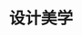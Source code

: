 ---
pageName: examination
title: 设计美学
period: 2017年01月
courseID: "04026"
description: 本试卷分为两部分，满分100分，考试时间150分钟。<br />第一部分为选择题，1页至3页，共3页。应考者必须按试题顺序在“答题卡”上按要求填涂，答在试卷上无效。<br />第二部分为非选择题，4页至4页，共1页。应考者必须按试题顺序在“答题卡”上作答，答在试卷上无效。
sections:
  - title: 选择题（共 20 分）
    topics: 
      - title: 单项选择题 (本大题共 20 小题，每小题 1 分，共 20 分)<br />在每小题列出的四个备选项中只有一个是符合题目要求的，请将其选出并将“答题卡” 的相应代码涂黑。错涂、多涂或未涂均无分。
        quetions: 
          - title: 俄国构成主义热衷于艺术和工业的结合并主张
            type: radio
            options:
              - answer: “个性美术”
                isTrue: false
              - answer: “生产美术”
                isTrue: true
              - answer: “生产艺术”
                isTrue: false
              - answer: “生产力”
                isTrue: false
          - title: 对现代设计影响最大的现代艺术家是
            type: radio
            options:
              - answer: 毕加索
                isTrue: true
              - answer: 金兹堡
                isTrue: false
              - answer: 弗兰克·盖里 
                isTrue: false
              - answer: 普里兹克
                isTrue: false
          - title: 认为美学是研究感觉和感受科学的思想家是
            type: radio
            options:
              - answer: 艾尔·利兹斯基
                isTrue: false
              - answer: 弗兰列克
                isTrue: false
              - answer: 迈耶
                isTrue: false
              - answer: 黑格尔
                isTrue: true
          - title: “红屋”的设计者是
            type: radio
            options:
              - answer: 庞蒂
                isTrue: false
              - answer: 罗杰斯
                isTrue: false
              - answer: 韦伯
                isTrue: true
              - answer: 杜尚
                isTrue: false
          - title: 最早实行工业设计师登记制度的国家是
            type: radio
            options:
              - answer: 德国
                isTrue: false
              - answer: 英国
                isTrue: true
              - answer: 美国
                isTrue: false
              - answer: 意大利
                isTrue: false
          - title: 第一个采用流线型式样的飞机是 1933 年波音飞机公司设计的
            type: radio
            options:
              - answer: 波音 247 型
                isTrue: true
              - answer: 波音 227 型
                isTrue: false
              - answer: 波音 347 型
                isTrue: false
              - answer: 波音 447 型
                isTrue: false
          - title: 带来了俄国构成主义的反艺术美学观点的是
            type: radio
            options:
              - answer: 纳吉
                isTrue: true
              - answer: 莫奈
                isTrue: false
              - answer: 加登斯
                isTrue: false
              - answer: 史密斯
                isTrue: false
          - title: 1930 年迈耶因为什么问题使得他不得不辞职离开包豪斯
            type: radio
            options:
              - answer: 艺术欣赏
                isTrue: false
              - answer: 设计能力
                isTrue: false
              - answer: 个人能力
                isTrue: false
              - answer: 政治立场
                isTrue: true
          - title: 贝耶是现代字体设计的重要奠基人，他完成的无装饰线字体系列是
            type: radio
            options:
              - answer: “将来体”
                isTrue: false
              - answer: “大字体”
                isTrue: false
              - answer: “未来体”
                isTrue: true
              - answer: “贝耶体”
                isTrue: false
          - title: 1934 年出版的《1882-1923 年西班牙、拉美诗选》作者是
            type: radio
            options:
              - answer: 菲德里柯·德·奥尼斯
                isTrue: true
              - answer: 泽姆佩尔
                isTrue: false
              - answer: 贝垥良菲
                isTrue: false
              - answer: 帕克i斯顿
                isTrue: false
          - title: 20 世纪 90 年代人类开始进入一个新的时代的是
            type: radio
            options:
              - answer: 艺术设计时代
                isTrue: false
              - answer: 信息化社会时代
                isTrue: true
              - answer: 社会发展时代
                isTrue: false
              - answer: 时尚时代
                isTrue: false
          - title: 世界公认的杰出解构主义大师是
            type: radio
            options:
              - answer: 格罗皮乌斯
                isTrue: false
              - answer: 弗兰列克·盖里
                isTrue: true
              - answer: 特拉格尼
                isTrue: false
              - answer: 让·韦尔斯
                isTrue: false
          - title: 1918 年中国近代第一所国立美术学院是
            type: radio
            options:
              - answer: 上海艺术学校
                isTrue: false
              - answer: 北京设计院
                isTrue: false
              - answer: 北京美术学校
                isTrue: true
              - answer: 南京艺术学校
                isTrue: false
          - title: 20 世纪 80 年代中期我国学界掀起了一场全国性的工业设计是
            type: radio
            options:
              - answer: “认识运动”
                isTrue: true
              - answer: “工人运动”
                isTrue: false
              - answer: “设计运动”
                isTrue: false
              - answer: “艺术运动”
                isTrue: false
          - title: 美国设计体系高度商业化的特征是
            type: radio
            options:
              - answer: 形式主义
                isTrue: false
              - answer: 功能主义
                isTrue: false
              - answer: 现实主义
                isTrue: false
              - answer: 式样主义
                isTrue: true
          - title: 美国波普艺术家最具盛名的是
            type: radio
            options:
              - answer: 理查德
                isTrue: false
              - answer: 安迪·沃霍尔
                isTrue: true
              - answer: 索托斯基
                isTrue: false
              - answer: 泽姆佩尔
                isTrue: false
          - title: 意大利设计师协会的创始人是
            type: radio
            options:
              - answer: 杜斯伯格
                isTrue: false
              - answer: 逻顺德斯
                isTrue: false
              - answer: 庞蒂
                isTrue: true
              - answer: 希伯斯利
                isTrue: false
          - title: 世界上最早成立企业内部的专门设计部门是
            type: radio
            options:
              - answer: “艺术与色彩部”
                isTrue: true
              - answer: “艺术与设计部”
                isTrue: false
              - answer: “美术与色彩部”
                isTrue: false
              - answer: “艺术与形式部”
                isTrue: false
          - title: 1919 年包豪斯设计学院在德国魏玛正式成立并发表了
            type: radio
            options:
              - answer: 《设计宣言》
                isTrue: false
              - answer: 《包豪斯宣言》
                isTrue: true
              - answer: 《美术学宣言》
                isTrue: false
              - answer: 《式样设计宣言》
                isTrue: true
          - title: “优良设计”的提出者是
            type: radio
            options:
              - answer: 德尔谩夫
                isTrue: false
              - answer: 埃德加·考夫曼
                isTrue: true
              - answer: 希达达尔
                isTrue: false
              - answer: 马克斯·比尔
                isTrue: false
  - title: 非选择题（共 80 分）
    topics: 
      - title: 名词解释题（本大题共 5 小题，每小题 4 分，共 20 分）
        quetions: 
          - title: 设计美学
            type: textarea
            answer: 是在现代设计理念研究和应用的基础上，结合美学与艺术研究的理论而发展起来的一门新学科，它也是一种自下而上的美学，它把美学原理广泛地应用于设计的内部研究和外部研究中，包含了设计的功效性、审美性、伦理性。
          - title: 风格派
            type: textarea
            answer: 是一群拥有相似美学观念的艺术家们在 1917 年到 1931 年间以荷兰为中心的一场从立体主义走向完全抽象的国际艺术运动。
          - title: 后现代主义风格
            type: textarea
            answer: 广义的指现代主义之后各种各样的运动风格包括后现代主义风格、解构主义风格、新现代主义风格、高科技风格等，狭义的概念通常仅指一种被称为后现代主义风格的形式。
          - title: 大地艺术
            type: textarea
            answer: 出现于 20 世纪 60 年代末、70年代初，一些具有探索精神的雕塑家放弃传统的传作材料与艺术作品的永久性，走出画廊、美术馆，选择到自然中去创作自己的作品。
          - title: 精英文化
            type: textarea
            answer: 作为知识分子文化的主要表现形态，是民族传统文化传承、创新和发展的主要体，是经典和正统的解释着和传播者，是民族文化的集中体现。
      - title: 简答题（本大题共 4 小题，每小题 5 分，共 20 分）
        quetions: 
          - title: 设计有哪两种表现形态？
            type: textarea
            answer: 在一些情况下，它只是生产过程的内部因素，没有从生产中脱离出来，（2 分）产品的原型保留在生产者的头脑中，生产者也就是设计者。（1 分）<br />在另一些情况下，设计是独立的活动，生产者根据设计师预先设计的图纸进行加工。（2 分）
          - title: 北欧现代设计的特征。
            type: textarea
            answer: 注重现代与传统、机械化与手工艺、理性主义与人情味的巧妙结合，（1 分）风格简朴、典雅、明快，合理运用自然材料并突出材料自身的特点，注重形式与功能的统一，（2 分）即强调产品的高度理性主义的实用性，又在其设计中注入丰富的人文内涵和温情脉脉的情调。（2 分）
          - title: 新中国成立后我国的美术设计教育存在哪些问题？
            type: textarea
            answer: 一方面，迅速崛起的经济建设高潮，不浪高过一浪，信息时代的产业更替几乎冲击着一切领域。（1 分）<br />另一方面，信息时代感对现代设计人才需要的高起点、批量化，又逼迫着中国的艺术设计教育尽快为社会提供着必需的现代设计人才。（2 分）<br />第三方面，中国现实的艺术设计教育状况，又难以令人满意，人才数量和质量不能适应市场需要。（2 分）
          - title: 当代设计的内容和层次是什么？
            type: textarea
            answer: 一是物质产品设计，技术的进步对物质产品设计的影响是显而易见的。（1 分）<br />二是非物质的数字产品设计，就是在人类社会进入信息时代后才出现的一种全新概念，正成为当代社会的支柱产业，它真正体现了一种科技与艺术的完美统一。（2 分）<br />三是产品环境设计，就是塑造产品的身份和体现其价值的东西。（2 分）
      - title: 案例分析题（本大题共 2 小题，每小题 8 分，共 16 分）
        quetions: 
          - title: 试分析里特维德设计《红蓝椅子》的美学思想。
            type: textarea
            answer: 采用简单的几何形态构成，结构完全不加掩饰，（2 分）采用最单纯的原色——红色、蓝色和黄色，（2 分）虽然它看起来确实不给人以舒适的感觉，因其坐面、靠背都是光板，然而当人坐上去时，会发现非常舒服，（2 分）它符合结构应该服务于构件之间的协调，以保证各部件的独立和完整，方便部件的标准化、批量化生产。（2 分）
          - title: 试分析法国“蓬皮杜国家艺术与文化中心”的设计观念。
            type: textarea
            answer: 由英国建筑师理查德 罗杰斯和意大利建筑师伦佐 皮亚若设计，（2 分）与一般建筑不同的是，它的钢柱、钢梁、桁架、拉杆等结构构件都裸露在建筑物的表面，甚至货运电梯、电缆、上下水管道等也置于临街立面上，（2 分）绿色的供水管，黄色的电气设备管，红色的交通设备管，蓝色的空调设备管，交错排列，（2 分）一目了然，从而体现出现代建筑应该是利用现代技术手段造成的一种框架、一种装置或一个容器，让人们在其中灵活方便地进行各种活动。（2 分）
      - title: 论述题（本大题共 2 小题，每小题 12 分，共 24 分）
        quetions: 
          - title: 有计划的商品废弃制的含义、特征、目的分别是什么？
            type: textarea
            answer: 含义：在设计新的汽车式样时，必须有计划地考虑以后几年之间不断更换部分设计，（2 分）使汽车最少两年有一次小的变化，三或四年有一次大的变化，造成有计划的“式样”老化过程。（1 分）<br />特征：功能性废止，是新产品具有更多、更新的功能，从而替代老产品，（2 分）款式性废止，为不断推出新的流行风格式样和款式。（2 分）<br />目的：在于以人为方式有计划地迫使商品在短期内失效，造成消费者心理老化，（2 分）促使消费者不断更新、购买新产品。（1 分）
          - title: 当代商业设计恶俗美学的批判主要表现在哪几个方面？
            type: textarea
            answer: （1）制造虚假需求的批判，在商业设计中，无论在符号系统中还是象征逻辑中，产品都彻底地与某种世纪的需求或功能失去了联系，产品的内涵变成了可以随心所欲替换的东西。（3 分）<br />（2）追求畸趣的批判，商业设计无时无刻都在为消费者设计着一面美的谎言的镜子，让消费着在各种美丽而虚幻的映像中，得到一种吸毒式的快感。（2 分）<br />（3）渲染性趣的批判，性趣是人类一种正常的而又需要保持私密性的本能需求，在商业设计中却被刻意地运用，作为企业吸引大众眼球、广告营销地策略。（2 分）<br />（4）过度设计的批判，在大众文化的土壤中，在追求i利益最大化的目标的驱动下，商业设计把人们的衣食住行等日常生活新来设计成显露个体文化身份和社会地位的重要标志。
---